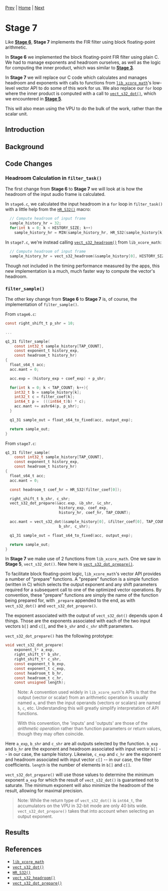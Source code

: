 
[Prev](stage6.md) | [Home](../intro.md) | [Next](stage8.md)

# Stage 7

Like [**Stage 6**](stage6.md), **Stage 7** implements the FIR filter 
using block floating-point arithmetic.

In **Stage 6** we implemented the block floating-point FIR filter using plain C.
We had to manage exponents and headroom ourselves, as well as the logic for
computing the inner product, which was similar to [**Stage
3**](stage3.md).

In **Stage 7** we will replace our C code which calculates and manages headroom
and exponents with calls to functions from
[`lib_xcore_math`](https://github.com/xmos/lib_xcore_math)'s low-level vector
API to do some of this work for us. We also replace our `for` loop where the
inner product is computed with a call to
[`vect_s32_dot()`](https://github.com/xmos/lib_xcore_math/blob/v2.1.1/lib_xcore_math/api/xmath/vect/vect_s32.h#L399-L480),
which we encountered in [**Stage 5**](stage5.md).

This will also mean using the VPU to do the bulk of the work, rather than the
scalar unit.

## Introduction

## Background

## Code Changes

### Headroom Calculation in `filter_task()`

The first change from **Stage 6** to **Stage 7** we will look at is how the 
headroom of the input audio frame is calculated.

In `stage6.c`, we calculated the input headroom in a `for` loop in
`filter_task()` with a little help from the
[`HR_S32()`](https://github.com/xmos/lib_xcore_math/blob/v2.1.1/lib_xcore_math/api/xmath/util.h#L145-L154)
macro:

```c
  // Compute headroom of input frame
  sample_history_hr = 32;
  for(int k = 0; k < HISTORY_SIZE; k++)
    sample_history_hr = MIN(sample_history_hr, HR_S32(sample_history[k]));
```

In `stage7.c`, we're instead calling
[`vect_s32_headroom()`](https://github.com/xmos/lib_xcore_math/blob/v2.1.1/lib_xcore_math/api/xmath/vect/vect_s32.h#L554-L591) from `lib_xcore_math`:

```c
  // Compute headroom of input frame
  sample_history_hr = vect_s32_headroom(&sample_history[0], HISTORY_SIZE);
```

Though not included in the timing performance measured by the apps, this new
implementation is a much, much faster way to compute the vector's headroom.

### `filter_sample()`

The other key change from **Stage 6** to **Stage 7** is, of course, the
implementation of `filter_sample()`.

From `stage6.c`:
```c
const right_shift_t p_shr = 10;

...

q1_31 filter_sample(
    const int32_t sample_history[TAP_COUNT],
    const exponent_t history_exp,
    const headroom_t history_hr)
{
  float_s64_t acc;
  acc.mant = 0;

  acc.exp = (history_exp + coef_exp) + p_shr;

  for(int k = 0; k < TAP_COUNT; k++){
    int32_t b = sample_history[k];
    int32_t c = filter_coef[k];
    int64_t p =  (((int64_t)b) * c);
    acc.mant += ashr64(p, p_shr);
  }

  q1_31 sample_out = float_s64_to_fixed(acc, output_exp);

  return sample_out;
}
```

From `stage7.c`:
```c
q1_31 filter_sample(
    const int32_t sample_history[TAP_COUNT],
    const exponent_t history_exp,
    const headroom_t history_hr)
{
  float_s64_t acc;
  acc.mant = 0;

  const headroom_t coef_hr = HR_S32(filter_coef[0]);

  right_shift_t b_shr, c_shr;
  vect_s32_dot_prepare(&acc.exp, &b_shr, &c_shr, 
                        history_exp, coef_exp,
                        history_hr, coef_hr, TAP_COUNT);

  acc.mant = vect_s32_dot(&sample_history[0], &filter_coef[0], TAP_COUNT, 
                        b_shr, c_shr);

  q1_31 sample_out = float_s64_to_fixed(acc, output_exp);

  return sample_out;
}
```

In **Stage 7** we make use of 2 functions from `lib_xcore_math`. One we saw in
**Stage 5**, `vect_s32_dot()`. New here is [`vect_s32_dot_prepare()`](https://github.com/xmos/lib_xcore_math/blob/v2.1.1/lib_xcore_math/api/xmath/vect/vect_s32_prepare.h#L182-L252).

To facilitate block floating-point logic, `lib_xcore_math`'s vector API provides
a number of "prepare" functions. A "prepare" function is a simple function
(written in C) which selects the output exponent and any shift parameters
required for a subsequent call to one of the optimized vector operations. By
convention, these "prepare" functions are simply the name of the function being
prepared for, with `_prepare` appended to the end, as with `vect_s32_dot()` and
`vect_s32_dot_prepare()`.

The exponent associated with the output of `vect_s32_dot()` depends upon 4
things. Those are the exponents associated with each of the two input vectors
`b[]` and `c[]`, and the `b_shr` and `c_shr` shift parameters.

`vect_s32_dot_prepare()` has the following prototype:
```c
void vect_s32_dot_prepare(
    exponent_t* a_exp,
    right_shift_t* b_shr,
    right_shift_t* c_shr,
    const exponent_t b_exp,
    const exponent_t c_exp,
    const headroom_t b_hr,
    const headroom_t c_hr,
    const unsigned length);
```

> Note: A convention used widely in `lib_xcore_math`'s APIs is that the output
> (vector or scalar) from an arithmetic operation is usually named `a`, and then
> the input operands (vectors or scalars) are named `b`, `c`, etc. Understanding
> this will greatly simplify interpretation of API functions.
>
> With this convention, the 'inputs' and 'outputs' are those of the _arithmetic
> operation_ rather than function parameters or return values, though they may
> often coincide.

Here `a_exp`, `b_shr` and `c_shr` are all outputs selected by the function.
`b_exp` and `b_hr` are the exponent and headroom associated with input vector
`b[]` -- in our case, the sample history. Likewise, `c_exp` and `c_hr` are the
exponent and headroom associated with input vector `c[]` -- in our case, the
filter coefficients. `length` is the number of elements in `b[]` and `c[]`.

`vect_s32_dot_prepare()` will use those values to determine the minimum exponent
`a_exp` for which the result of `vect_s32_dot()` is guaranteed not to saturate.
The minimum exponent will also minimize the headroom of the result, allowing for
maximal precision.

> Note: While the return type of `vect_s32_dot()` is `int64_t`, the accumulators
> on the VPU in 32-bit mode are only 40 bits wide. `vect_s32_dot_prepare()`
> takes that into account when selecting an output exponent.

## Results

## References

* [`lib_xcore_math`](https://github.com/xmos/lib_xcore_math)
* [`vect_s32_dot()`](https://github.com/xmos/lib_xcore_math/blob/v2.1.1/lib_xcore_math/api/xmath/vect/vect_s32.h#L399-L480)
* [`HR_S32()`](https://github.com/xmos/lib_xcore_math/blob/v2.1.1/lib_xcore_math/api/xmath/util.h#L145-L154)
* [`vect_s32_headroom()`](https://github.com/xmos/lib_xcore_math/blob/v2.1.1/lib_xcore_math/api/xmath/vect/vect_s32.h#L554-L591)
* [`vect_s32_dot_prepare()`](https://github.com/xmos/lib_xcore_math/blob/v2.1.1/lib_xcore_math/api/xmath/vect/vect_s32_prepare.h#L182-L252)